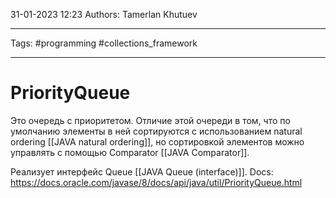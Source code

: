 31-01-2023
12:23
Authors: Tamerlan Khutuev
***
Tags: #programming #collections_framework 
***
# PriorityQueue
Это очередь с приоритетом. Отличие этой очереди в том, что по умолчанию элементы в ней сортируются с использованием natural ordering [[JAVA natural ordering]], но сортировкой элементов можно управлять с помощью Comparator [[JAVA Comparator]]. 

Реализует интерфейс Queue [[JAVA Queue (interface)]].
Docs: https://docs.oracle.com/javase/8/docs/api/java/util/PriorityQueue.html

